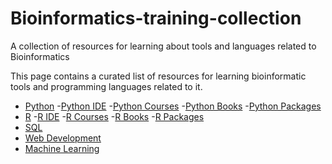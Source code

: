 # Bioinformatics-training-collection
A collection of resources for learning about tools and languages related to Bioinformatics

This page contains a curated list of resources for learning bioinformatic tools and programming languages related to it.

- [Python](#Python-)
    -[Python IDE](#PythonIDE)
    -[Python Courses](#PythonCourses)
    -[Python Books](#PythonBooks)
    -[Python Packages](#PythonPackages)
- [R](#R)
    -[R IDE](#RIDE)
    -[R Courses](#RCourses)
    -[R Books](#RBooks)
    -[R Packages](#RPackages)
- [SQL](#SQL)
- [Web Development](#WebDevelopment)
- [Machine Learning](#MachineLearning)
